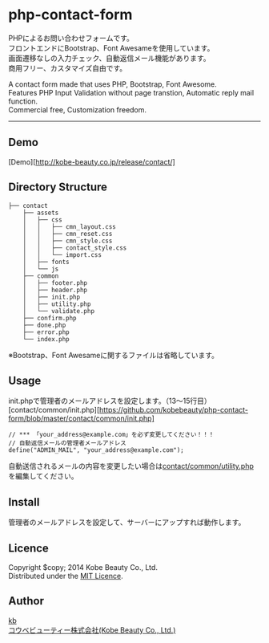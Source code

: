 php-contact-form
================

PHPによるお問い合わせフォームです。  
フロントエンドにBootstrap、Font Awesameを使用しています。  
画面遷移なしの入力チェック、自動返信メール機能があります。  
商用フリー、カスタマイズ自由です。  

A contact form made that uses PHP, Bootstrap, Font Awesome.  
Features PHP Input Validation without page transtion, Automatic reply mail function.  
Commercial free, Customization freedom.

---

## Demo
[Demo][http://kobe-beauty.co.jp/release/contact/]

## Directory Structure
```
├── contact
    ├── assets
    │   ├── css
    │   │   ├── cmn_layout.css
    │   │   ├── cmn_reset.css
    │   │   ├── cmn_style.css
    │   │   ├── contact_style.css
    │   │   └── import.css
    │   ├── fonts
    │   └── js
    ├── common
    │   ├── footer.php
    │   ├── header.php
    │   ├── init.php
    │   ├── utility.php
    │   └── validate.php
    ├── confirm.php
    ├── done.php
    ├── error.php
    └── index.php
```
※Bootstrap、Font Awesameに関するファイルは省略しています。

## Usage
init.phpで管理者のメールアドレスを設定します。（13〜15行目）  
[contact/common/init.php][https://github.com/kobebeauty/php-contact-form/blob/master/contact/common/init.php]
```
// *** 「your_address@example.com」を必ず変更してください！！！
// 自動返信メールの管理者メールアドレス
define("ADMIN_MAIL", "your_address@example.com");
```

自動送信されるメールの内容を変更したい場合は[contact/common/utility.php](https://github.com/kobebeauty/php-contact-form/blob/master/contact/common/utility.php)を編集してください。

## Install
管理者のメールアドレスを設定して、サーバーにアップすれば動作します。

## Licence
Copyright $copy; 2014 Kobe Beauty Co., Ltd.  
Distributed under the [MIT Licence][mit].

## Author
[kb](https://github.com/kobebeauty)  
[コウベビューティー株式会社(Kobe Beauty Co., Ltd.)][kobebeauty]  

[MIT]:http://www.opensource.org/licenses/mit-license.php
[KOBEBEAUTY]:http://www.kobe-beauty.co.jp/
